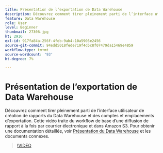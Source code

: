 ```yaml
---
title: Présentation de l’exportation de Data Warehouse
description: Découvrez comment tirer pleinement parti de l’interface utilisateur de création de rapports du Data Warehouse et des comptes et emplacements d’exportation. Cette vidéo traite du workflow de base d’une diffusion de rapport à la fois par courrier électronique et dans Amazon S3.
feature: Data Warehouse
role: User
level: Beginner
thumbnail: 27306.jpg
kt: 2916
exl-id: 917fa84a-256f-4feb-9ab4-10a5905e2456
source-git-commit: 94edd5018fede719f4d5c8f07479da15469e4859
workflow-type: tm+mt
source-wordcount: '93'
ht-degree: 7%

---
```


# Présentation de l’exportation de Data Warehouse

Découvrez comment tirer pleinement parti de l’interface utilisateur de création de rapports du Data Warehouse et des comptes et emplacements d’exportation. Cette vidéo traite du workflow de base d’une diffusion de rapport à la fois par courrier électronique et dans Amazon S3. Pour obtenir une documentation détaillée, voir [Présentation du Data Warehouse](https://experienceleague.adobe.com/docs/analytics/export/data-warehouse/data-warehouse.html?lang=fr) et les documents connexes.

>[!VIDEO](https://video.tv.adobe.com/v/27306/?quality=12&learn=on)
